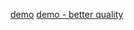 [demo](https://drive.google.com/file/d/1rAqeY9XOHgBMdmZxOQlwv4JH7F9TZ9v_/view?usp=drive_link)
[demo - better quality](https://drive.google.com/file/d/1lOMY3zkpEImqZvG0ZPcEyCpYrdOnXaA-/view?usp=drive_link)
